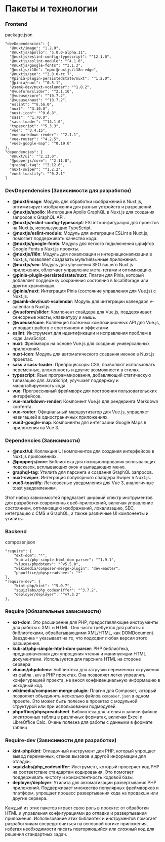 # Пакеты и технологии

### Frontend

package.json

```
"devDependencies": {  
  "@nuxt/image": "1.2.0",  
  "@nuxtjs/apollo": "5.0.0-alpha.11",  
  "@nuxtjs/eslint-config-typescript": "^12.1.0",  
  "@nuxtjs/eslint-module": "^4.1.0",  
  "@nuxtjs/google-fonts": "^3.1.3",  
  "@nuxtjs/i18n": "npm:@nuxtjs/i18n-edge",  
  "@nuxtjs/seo": "^2.0.0-rc.7",  
  "@pinia-plugin-persistedstate/nuxt": "^1.2.0",  
  "@pinia/nuxt": "^0.5.1",  
  "@samk-dev/nuxt-vcalendar": "^1.0.2",  
  "@vueform/slider": "^2.1.10",  
  "@vueuse/core": "^10.7.2",  
  "@vueuse/nuxt": "^10.7.2",  
  "eslint": "^8.56.0",  
  "nuxt": "^3.10.0",  
  "nuxt-icon": "^0.6.8",  
  "sass": "^1.70.0",  
  "sass-loader": "^14.1.0",  
  "typescript": "^5.3.3",  
  "vue": "^3.4.15",  
  "vue-markdown-render": "^2.1.1",  
  "vue-router": "^4.2.5",  
  "vue3-google-map": "^0.19.0"  
},  
"dependencies": {  
  "@nuxt/ui": "^2.13.0",  
  "@popperjs/core": "^2.11.8",  
  "graphql-tag": "^2.12.6",  
  "nuxt-swiper": "^1.2.2",  
  "vue3-toastify": "^0.2.1"  
}
```

### DevDependencies (Зависимости для разработки)

- **@nuxt/image**: Модуль для обработки изображений в Nuxt.js, оптимизирует изображения для разных устройств и разрешений.
- **@nuxtjs/apollo**: Интеграция Apollo GraphQL в Nuxt.js для создания запросов к GraphQL API.
- **@nuxtjs/eslint-config-typescript**: ESLint конфигурация для проектов на Nuxt.js, использующих TypeScript.
- **@nuxtjs/eslint-module**: Модуль для интеграции ESLint в Nuxt.js, помогает поддерживать качество кода.
- **@nuxtjs/google-fonts**: Модуль для легкого подключения шрифтов Google Fonts в Nuxt.js проекты.
- **@nuxtjs/i18n**: Модуль для локализации и интернационализации в Nuxt.js, позволяет создавать мультиязычные приложения.
- **@nuxtjs/seo**: Модуль для улучшения SEO вашего Nuxt.js приложения, облегчает управление мета-тегами и оптимизацию.
- **@pinia-plugin-persistedstate/nuxt**: Плагин для Pinia, который добавляет поддержку сохранения состояния в localStorage или других хранилищах.
- **@pinia/nuxt**: Интеграция Pinia (состояние управления для Vue.js) с Nuxt.js.
- **@samk-dev/nuxt-vcalendar**: Модуль для интеграции календаря v-calendar в Nuxt.js.
- **@vueform/slider**: Компонент слайдера для Vue.js, поддерживает сенсорные жесты, клавиатуру и мышь.
- **@vueuse/core**: Коллекция полезных композиционных API для Vue.js, упрощает работу с состоянием и эффектами.
- **eslint**: Инструмент для идентификации и исправления проблем в коде JavaScript.
- **nuxt**: Фреймворк на основе Vue.js для создания универсальных приложений.
- **nuxt-icon**: Модуль для автоматического создания иконок в Nuxt.js проектах.
- **sass** и **sass-loader**: Препроцессоры CSS, позволяют использовать переменные, вложенность и другие возможности в стилях.
- **typescript**: Язык программирования, добавляющий статическую типизацию для JavaScript, улучшает поддержку и масштабируемость кода.
- **vue**: Прогрессивный фреймворк для построения пользовательских интерфейсов.
- **vue-markdown-render**: Компонент Vue.js для рендеринга Markdown контента.
- **vue-router**: Официальный маршрутизатор для Vue.js, управляет навигацией в одностраничных приложениях.
- **vue3-google-map**: Компоненты для интеграции Google Maps в приложения на Vue 3.

### Dependencies (Зависимости)

- **@nuxt/ui**: Коллекция UI компонентов для создания интерфейсов в Nuxt.js приложениях.
- **@popperjs/core**: Библиотека для позиционирования всплывающих подсказок, всплывающих окон и выпадающих меню.
- **graphql-tag**: Утилита для парсинга и создания GraphQL запросов.
- **nuxt-swiper**: Интеграция популярного слайдера Swiper в Nuxt.js.
- **vue3-toastify**: Легковесные уведомления для Vue 3, аналогичные toast уведомлениям.

Этот набор зависимостей предлагает широкий спектр инструментов для разработки современных веб-приложений, включая управление состоянием, оптимизацию изображений, локализацию, SEO, интеграцию с CMS и GraphQL, а также различные UI компоненты и утилиты.

### Backend

composer.json

```
"require": {  
    "ext-dom": "*",  
    "kub-at/php-simple-html-dom-parser": "^1.9.1",  
    "vlucas/phpdotenv": "^v5.5.0",  
    "wikimedia/composer-merge-plugin": "dev-master",  
    "phpoffice/phpspreadsheet": "*"  
},  
"require-dev": {  
    "kint-php/kint": "^5.0.7",  
    "squizlabs/php_codesniffer": "^3.7.2",  
    "deployer/deployer": "^v7.3.2"  
},
```

### Require (Обязательные зависимости)

- **ext-dom**: Это расширение для PHP, предоставляющее инструменты для работы с XML и HTML. Оно часто требуется для работы с библиотеками, обрабатывающими XML/HTML, как DOMDocument. Звездочка `*` указывает на то, что подходит любая версия этого расширения.
- **kub-at/php-simple-html-dom-parser**: PHP библиотека, предназначенная для упрощения чтения и манипуляции HTML документами. Используется для парсинга HTML на стороне сервера.
- **vlucas/phpdotenv**: Библиотека для загрузки переменных окружения из файла `.env` в PHP проектах. Она позволяет легко управлять конфигурацией проекта, не внося конфиденциальную информацию в исходный код.
- **wikimedia/composer-merge-plugin**: Плагин для Composer, который позволяет объединять несколько файлов `composer.json` в одном проекте. Это может быть полезно в проектах с модульной структурой или при использовании подмодулей.
- **phpoffice/phpspreadsheet**: Библиотека для чтения и записи файлов электронных таблиц в различных форматах, включая Excel и LibreOffice Calc. Очень полезна для работы с данными в формате таблиц.

### Require-dev (Зависимости для разработки)

- **kint-php/kint**: Отладочный инструмент для PHP, который упрощает вывод переменных, стеков вызовов и другой информации для отладки.
- **squizlabs/php_codesniffer**: Инструмент, который проверяет код PHP на соответствие стандартам кодирования. Это помогает поддерживать чистоту и консистентность кодовой базы.
- **deployer/deployer**: Утилита для автоматизации развертывания PHP приложений. Поддерживает множество популярных фреймворков и платформ, упрощает процесс развертывания кода на продакшн или другие сервера.

Каждый из этих пакетов играет свою роль в проекте: от обработки HTML и управления конфигурациями до отладки и развертывания приложения. Использование этих библиотек и инструментов помогает разработчикам сосредоточиться на основной логике приложения, избегая необходимости писать повторяющийся или сложный код для решения стандартных задач.